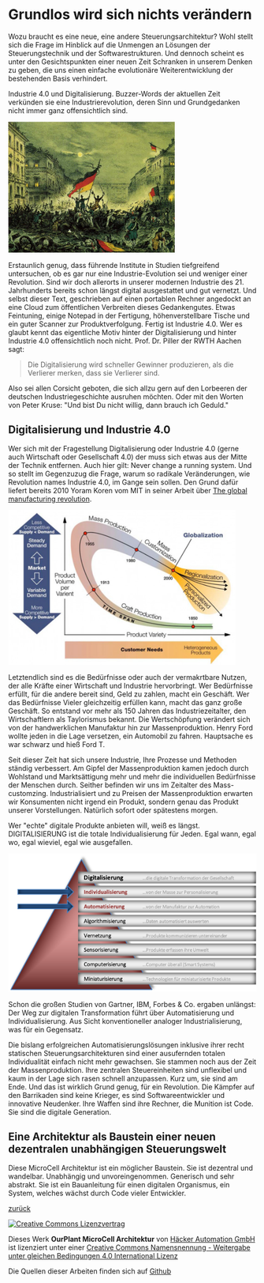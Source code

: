 # Grundlos wird sich nichts verändern

Wozu braucht es eine neue, eine andere Steuerungsarchitektur? Wohl stellt sich die Frage im Hinblick auf die Unmengen an Lösungen der Steuerungstechnik und der Softwarestrukturen. Und dennoch scheint es unter den Gesichtspunkten einer neuen Zeit Schranken in unserem Denken zu geben, die uns einen einfache evolutionäre Weiterentwicklung der bestehenden Basis verhindert.

Industrie 4.0 und Digitalisierung. Buzzer-Words der aktuellen Zeit verkünden sie eine Industrierevolution, deren Sinn und Grundgedanken nicht immer ganz offensichtlich sind. 

<img src="Illustration/Revolution.png" alt="Revolution" style="zoom: 33%;" />

Erstaunlich genug, dass führende Institute in Studien tiefgreifend untersuchen, ob es gar nur eine Industrie-Evolution sei und weniger einer Revolution. Sind wir doch allerorts in unserer modernen Industrie des 21. Jahrhunderts bereits schon längst digital ausgestattet und gut vernetzt. Und selbst dieser Text, geschrieben auf einen portablen Rechner angedockt an eine Cloud zum öffentlichen Verbreiten dieses Gedankengutes. Etwas Feintuning, einige Notepad in der Fertigung, höhenverstellbare Tische und ein guter Scanner zur Produktverfolgung. Fertig ist Industrie 4.0. Wer es glaubt kennt das eigentliche Motiv hinter der Digitalisierung und hinter Industrie 4.0 offensichtlich noch nicht. Prof. Dr. Piller der RWTH Aachen sagt:

> Die Digitalisierung wird schneller Gewinner produzieren, als die Verlierer merken, dass sie Verlierer sind.

Also sei allen Corsicht geboten, die sich allzu gern auf den Lorbeeren der deutschen Industriegeschichte ausruhen möchten. Oder mit den Worten von Peter Kruse: "Und bist Du nicht willig, dann brauch ich Geduld."

## Digitalisierung und Industrie 4.0

Wer sich mit der Fragestellung Digitalisierung oder Industrie 4.0 (gerne auch Wirtschaft oder Gesellschaft 4.0) der muss sich etwas aus der Mitte der Technik entfernen. Auch hier gilt: Never change a running system. Und so stellt im Gegenzuzug die Frage, warum so radikale Veränderungen, wie Revolution names Industrie 4.0, im Gange sein sollen. Den Grund dafür liefert bereits 2010 Yoram Koren vom MIT in seiner Arbeit über [The global manufacturing revolution](https://erc.engin.umich.edu/wp-content/uploads/sites/50/2013/08/12pgbook.pdf). 

<img src="Illustration/The global manufacturing revolution.png" alt="The global manufacturing revolution" style="zoom:45%;" />

Letztendlich sind es die Bedürfnisse oder auch der vermakrtbare Nutzen, der alle Kräfte einer Wirtschaft und Industrie hervorbringt. Wer Bedürfnisse erfüllt, für die andere bereit sind, Geld zu zahlen, macht ein Geschäft. Wer das Bedürfnisse Vieler gleichzeitig erfüllen kann, macht das ganz große Geschäft. So entstand vor mehr als 150 Jahren das Industriezeitalter, den Wirtschaftlern als Taylorismus bekannt. Die Wertschöpfung verändert sich von der handwerklichen Manufaktur hin zur Massenproduktion. Henry Ford wollte jeden in die Lage versetzen, ein Automobil zu fahren. Hauptsache es war schwarz und hieß Ford T.

Seit dieser Zeit hat sich unsere Industrie, Ihre Prozesse und Methoden ständig verbessert. Am Gipfel der Massenproduktion kamen jedoch durch Wohlstand und Marktsättigung mehr und mehr die individuellen Bedürfnisse der Menschen durch. Seither befinden wir uns im Zeitalter des Mass-customzing. Industrialisiert und zu Preisen der Massenproduktion erwarten wir Konsumenten nicht irgend ein Produkt, sondern genau das Produkt unserer Vorstellungen. Natürlich sofort oder spätestens morgen.

Wer "echte" digitale Produkte anbieten will, weiß es längst. DIGITALISIERUNG ist die totale Individualisierung für Jeden. Egal wann, egal wo, egal wieviel, egal wie ausgefallen.

<img src="Illustration/Pyramide der Megatrends.png" alt="Pyramide der Megatrends"  />

Schon die großen Studien von Gartner, IBM, Forbes & Co. ergaben unlängst: Der Weg zur digitalen Transformation führt über Automatisierung und Individualisierung. Aus Sicht konventioneller analoger Industrialisierung, was für ein Gegensatz.

Die bislang erfolgreichen Automatisierungslösungen inklusive ihrer recht statischen Steuerungsarchitekturen sind einer ausufernden totalen Individualität einfach nicht mehr gewachsen. Sie stammen noch aus der Zeit der Massenproduktion. Ihre zentralen Steuereinheiten sind unflexibel und kaum in der Lage sich rasen schnell anzupassen. Kurz um, sie sind am Ende. Und das ist wirklich Grund genug, für ein Revolution. Die Kämpfer auf den Barrikaden sind keine Krieger, es sind Softwareentwickler und innovative Neudenker. Ihre Waffen sind ihre Rechner, die Munition ist Code. Sie sind die digitale Generation.

## Eine Architektur als Baustein einer neuen dezentralen unabhängigen Steuerungswelt

Diese MicroCell Architektur ist ein möglicher Baustein. Sie ist dezentral und wandelbar. Unabhängig und unvoreingenommen. Generisch und sehr abstrakt. Sie ist ein Bauanleitung für einen digitalen Organismus, ein System, welches wächst durch Code vieler Entwickler.

[zurück](README.md)



<a rel="license" href="http://creativecommons.org/licenses/by-sa/4.0/"><img alt="Creative Commons Lizenzvertrag" style="border-width:0" src="https://i.creativecommons.org/l/by-sa/4.0/88x31.png" /></a>

Dieses Werk **OurPlant MicroCell Architektur** von [Häcker Automation GmbH](https://www.haecker-automation.de/) ist lizenziert unter einer <a rel="license" href="http://creativecommons.org/licenses/by-sa/4.0/">Creative Commons Namensnennung - Weitergabe unter gleichen Bedingungen 4.0 International Lizenz</a>

Die Quellen dieser Arbeiten finden sich auf [Github](https://github.com/GerritHaecker/MicroCell-Architektur)